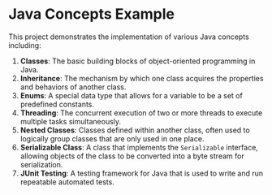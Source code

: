 # Java Concepts Example

This project demonstrates the implementation of various Java concepts including:

1. **Classes**: The basic building blocks of object-oriented programming in Java.
2. **Inheritance**: The mechanism by which one class acquires the properties and behaviors of another class.
3. **Enums**: A special data type that allows for a variable to be a set of predefined constants.
4. **Threading**: The concurrent execution of two or more threads to execute multiple tasks simultaneously.
5. **Nested Classes**: Classes defined within another class, often used to logically group classes that are only used in one place.
6. **Serializable Class**: A class that implements the `Serializable` interface, allowing objects of the class to be converted into a byte stream for serialization.
7. **JUnit Testing**: A testing framework for Java that is used to write and run repeatable automated tests.

